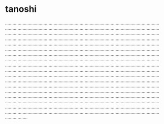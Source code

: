 # tanoshi
..........................................................................................................................................................................................................................................................................................................................................................................................................................................................................................................................................................................................................................................................................................................................................................................................................................................................................................................................................................................................................................................................................................................................................................................................................................................................................................................................................................................................................................................................................................................................................................................................................................................................................................................................................................................................................................................................................................................................................................................................................................................................................................................................................................................................................................................................................................................................................
